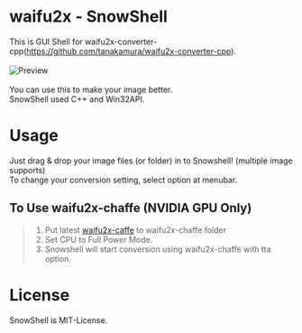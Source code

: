 # waifu2x - SnowShell
This is GUI Shell for waifu2x-converter-cpp(https://github.com/tanakamura/waifu2x-converter-cpp). <br/> <br/>
![Preview](https://github.com/YukihoAA/waifu2x_snowshell/blob/master/Preview.PNG) <br /> <br/>
You can use this to make your image better. <br/>
SnowShell used C++ and Win32API. 

# Usage
Just drag & drop your image files (or folder) in to Snowshell! (multiple image supports) <br/>
To change your conversion setting, select option at menubar. <br/>
## To Use waifu2x-chaffe (NVIDIA GPU Only)
> 1. Put latest [waifu2x-caffe](https://github.com/lltcggie/waifu2x-caffe/releases) to waifu2x-chaffe folder
> 2. Set CPU to Full Power Mode.
> 3. Snowshell will start conversion using waifu2x-chaffe with tta option.

# License
SnowShell is MIT-License.
